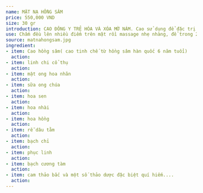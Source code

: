 ```yaml
---
name: MẶT NẠ HỒNG SÂM
price: 550,000 VND
size: 30 gr
introduction: CAO ĐÔNG Y TRẺ HÓA VÀ XÓA MỜ NÁM. Cao sử dụng để đặc trị nám, làm trắng hồng da chỉ trong 1 chu kỳ tái tạo da, chống nhăn, làm mềm và trẻ hoá bề mặt da.
use: Chấm đều lên nhiều điểm trên mặt rồi massage nhẹ nhàng, để trong 20p rồi rửa đi, tiếp tục dưỡng tiếp với các bước dưỡng da khác. Dùng hàng ngày.
source: matnahongsam.jpg
ingredient: 
- item: Cao hồng sâm( cao tinh chế từ hồng sâm hàn quốc 6 năm tuổi)
  action:
- item: linh chi cổ thụ
  action:
- item: mật ong hoa nhãn
  action:
- item: sữa ong chúa
  action:
- item: hoa sen
  action:
- item: hoa nhài
  action:
- item: hoa hồng
  action:
- item: rễ dâu tằm
  action:
- item: bạch chỉ
  action:
- item: phục linh
  action:
- item: bạch cương tàm
  action:
- item: cam thảo bắc và một số thảo dược đặc biệt quí hiếm....
  action:
---
```


